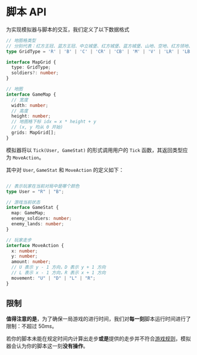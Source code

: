 # 脚本 API

为实现模拟器与脚本的交互，我们定义了以下数据格式

```ts
// 地图格类型
// 分别代表：红方王冠、蓝方王冠、中立城堡、红方城堡、蓝方城堡、山地、空地、红方领地、蓝方领地、战争迷雾中的空地、战争迷雾中的山地
type GridType = 'R' | 'B' | 'C' | 'CR' | 'CB' | 'M' | 'V' | 'LR' | 'LB' | 'F' | 'MF';

interface MapGrid {
  type: GridType;
  soldiers?: number;
}

// 地图
interface GameMap {
  // 宽度
  width: number;
  // 高度
  height: number;
  // 地图格下标 idx = x * height + y
  // (x, y 均从 0 开始)
  grids: MapGrid[];
}
```

模拟器将以 `Tick(User, GameStat)` 的形式调用用户的 `Tick` 函数，其返回类型应为 `MoveAction`。

其中对 `User`, `GameStat` 和 `MoveAction` 的定义如下：

```ts

// 表示玩家在当前对局中是哪个颜色
type User = "R" | "B";

// 游戏当前状态
interface GameStat {
  map: GameMap;
  enemy_soldiers: number;
  enemy_lands: number;
}

// 玩家走步
interface MoveAction {
  x: number;
  y: number;
  amount: number;
  // U 表示 y - 1 方向，D 表示 y + 1 方向
  // L 表示 x - 1 方向，R 表示 x + 1 方向
  movement: "U" | "D" | "L" | "R";
}
```

## 限制

**值得注意的是**，为了确保一局游戏的进行时间，我们对**每一刻**脚本运行时间进行了限制：不超过 $50ms$。

若你的脚本未能在规定时间内计算出走步**或是**提供的走步并不符合[游戏规则](../simulator/rules)，模拟器会认为你的脚本这一刻**没有操作**。